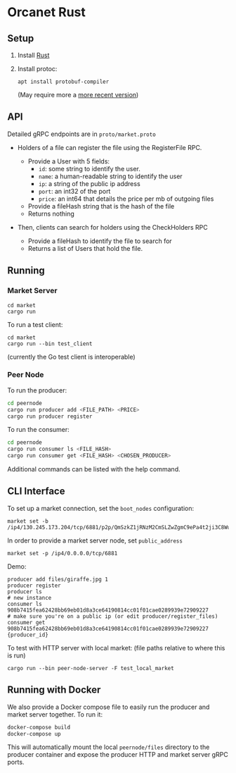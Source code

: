 # Orcanet Rust

## Setup

1. Install [Rust](https://www.rust-lang.org/tools/install)
2. Install protoc:

   `apt install protobuf-compiler`

   (May require more a [more recent version](https://grpc.io/docs/protoc-installation/#install-pre-compiled-binaries-any-os))

## API
Detailed gRPC endpoints are in `proto/market.proto`

- Holders of a file can register the file using the RegisterFile RPC.
  - Provide a User with 5 fields: 
    - `id`: some string to identify the user.
    - `name`: a human-readable string to identify the user
    - `ip`: a string of the public ip address
    - `port`: an int32 of the port
    - `price`: an int64 that details the price per mb of outgoing files
  - Provide a fileHash string that is the hash of the file
  - Returns nothing

- Then, clients can search for holders using the CheckHolders RPC
  - Provide a fileHash to identify the file to search for
  - Returns a list of Users that hold the file.



## Running


### Market Server
```Shell
cd market
cargo run
```

To run a test client:

```Shell
cd market
cargo run --bin test_client
```

(currently the Go test client is interoperable)

### Peer Node

To run the producer:
```bash
cd peernode
cargo run producer add <FILE_PATH> <PRICE>
cargo run producer register
```

To run the consumer:
```bash
cd peernode
cargo run consumer ls <FILE_HASH>
cargo run consumer get <FILE_HASH> <CHOSEN_PRODUCER>
```

Additional commands can be listed with the help command.

## CLI Interface

To set up a market connection, set the `boot_nodes` configuration:

```shell
market set -b /ip4/130.245.173.204/tcp/6881/p2p/QmSzkZ1jRNzM2CmSLZwZgmC9ePa4t2ji3C8WuffcJnb8R
```

In order to provide a market server node, set `public_address`

```shell
market set -p /ip4/0.0.0.0/tcp/6881
```

Demo:

```shell
producer add files/giraffe.jpg 1
producer register
producer ls
# new instance
consumer ls 908b7415fea62428bb69eb01d8a3ce64190814cc01f01cae0289939e72909227
# make sure you're on a public ip (or edit producer/register_files)
consumer get 908b7415fea62428bb69eb01d8a3ce64190814cc01f01cae0289939e72909227 {producer_id}
```

To test with HTTP server with local market: (file paths relative to where this is run)

```shell
cargo run --bin peer-node-server -F test_local_market
```

## Running with Docker
We also provide a Docker compose file to easily run the producer and market server together. To run it:
```bash
docker-compose build
docker-compose up
```
This will automatically mount the local `peernode/files` directory to the producer container and expose the producer HTTP and market server gRPC ports.

